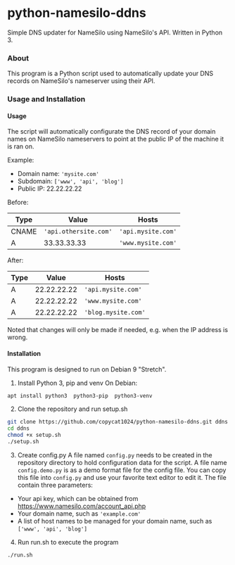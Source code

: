 # python-namesilo-ddns
Simple DNS updater for NameSilo using NameSilo's API. Written in Python 3.

### About
This program is a Python script used to automatically update your DNS records on NameSilo's nameserver using their API.

### Usage and Installation

#### Usage

The script will automatically configurate the DNS record of your domain names on NameSilo nameservers to point at the public IP of the machine it is ran on.

Example:
- Domain name: `'mysite.com'`
- Subdomain: `['www', 'api', 'blog']`
- Public IP: 22.22.22.22

Before:

| Type   | Value                  | Hosts            |
|--------|------------------------|------------------|
| CNAME  | `'api.othersite.com'`  |`'api.mysite.com'`|
| A      | 33.33.33.33            |`'www.mysite.com'`|

After:

| Type   | Value                  | Hosts             |
|--------|------------------------|-------------------|
| A      | 22.22.22.22            |`'api.mysite.com'` |
| A      | 22.22.22.22            |`'www.mysite.com'` |
| A      | 22.22.22.22            |`'blog.mysite.com'`|

Noted that changes will only be made if needed, e.g. when the IP address is wrong.

#### Installation
This program is designed to run on Debian 9 "Stretch".

1. Install Python 3, pip and venv
On Debian:
```bash
apt install python3  python3-pip  python3-venv
```

2. Clone the repository and run setup.sh
```bash
git clone https://github.com/copycat1024/python-namesilo-ddns.git ddns
cd ddns
chmod +x setup.sh
./setup.sh
```

3. Create config.py
A file named `config.py` needs to be created in the repository directory to hold configuration data for the script. A file name `config.demo.py` is as a demo format file for the config file. You can copy this file into `config.py` and use your favorite text editor to edit it. The file contain three parameters:

* Your api key, which can be obtained from https://www.namesilo.com/account_api.php
* Your domain name, such as `'example.com'`
* A list of host names to be managed for your domain name, such as `['www', 'api', 'blog']`

4. Run run.sh to execute the program
```bash
./run.sh
```
